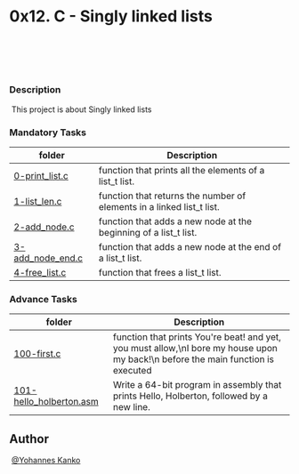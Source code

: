 # **0x12. C - Singly linked lists**
​
## 
​
### Description
​ This project is about Singly linked lists
### Mandatory Tasks
| folder | Description |
| ------ | ------ |
| [0-print_list.c](0-print_list.c) | function that prints all the elements of a list_t list. |
| [1-list_len.c](1-list_len.c) | function that returns the number of elements in a linked list_t list. |
| [2-add_node.c](2-add_node.c) | function that adds a new node at the beginning of a list_t list.|
| [3-add_node_end.c](3-add_node_end.c) | function that adds a new node at the end of a list_t list. |
| [4-free_list.c](4-free_list.c) | function that frees a list_t list. |

### Advance Tasks
| folder | Description |
| ------ | ------ |
| [100-first.c](100-first.c) |  function that prints You're beat! and yet, you must allow,\nI bore my house upon my back!\n before the main function is executed|
| [101-hello_holberton.asm](101-hello_holberton.asm) | Write a 64-bit program in assembly that prints Hello, Holberton, followed by a new line.|

## Author
​
[@Yohannes Kanko](@YOHANNES-cmd)

